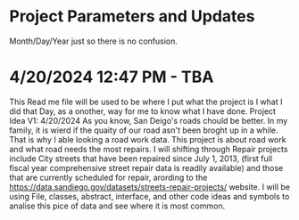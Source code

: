 # Project Parameters and Updates
Month/Day/Year just so there is no confusion.
# 4/20/2024 12:47 PM - TBA
This Read me file will be used to be where I put what the project is I what I did that Day, as a onother, way for me to know what I have done.
Project Idea V1: 4/20/2024
As you know, San Deigo's roads chould be better. In my family, it is wierd if the quaity of our road asn't been broght up in a while. That is why I able looking a road work data. This project is about road work and what road needs the most repairs. I will shifting through Repair projects include City streets that have been repaired since July 1, 2013, (first full fiscal year comprehensive street repair data is readily available) and those that are currently scheduled for repair, arording to the https://data.sandiego.gov/datasets/streets-repair-projects/ website. I will be using File, classes, abstract, interface, and other code ideas and symbols to analise this pice of data and see where it is most common. 
